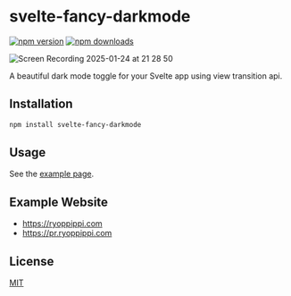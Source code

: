 # svelte-fancy-darkmode

[![npm version](https://img.shields.io/npm/v/svelte-fancy-darkmode?color=yellow)](https://npmjs.com/package/svelte-fancy-darkmode)
[![npm downloads](https://img.shields.io/npm/dm/svelte-fancy-darkmode?color=yellow)](https://npmjs.com/package/svelte-fancy-darkmode)

![Screen Recording 2025-01-24 at 21 28 50](https://github.com/user-attachments/assets/053dcf9a-69f3-4e9f-bc9c-0a16d40cfa48)

A beautiful dark mode toggle for your Svelte app using view transition api.

## Installation

```bash
npm install svelte-fancy-darkmode
```

## Usage

See the [example page](./src/routes/+page.svelte).

## Example Website

- https://ryoppippi.com
- https://pr.ryoppippi.com

## License

[MIT](./LICENSE)
